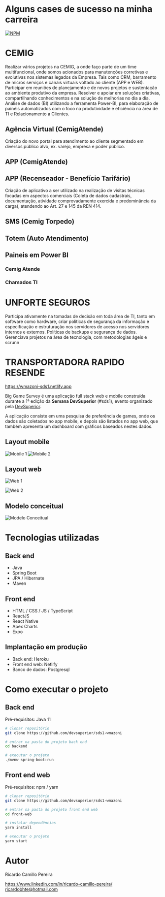 # Alguns cases de sucesso na minha carreira
[![NPM](https://img.shields.io/npm/l/react)](https://github.com/Ricardobhte/Readme/blob/main/LICENSE) 

# CEMIG

Realizar vários projetos na CEMIG, a onde faço parte de um time multifuncional, onde somos acionados para manutenções corretivas e evolutivas nos sistemas legados da Empresa. Tais como CRM, barramento de micros serviços e canais virtuais voltado ao cliente (APP e WEB). 
Participar em reuniões de planejamento e de novos projetos e sustentação ao ambiente produtivo da empresa. 
Resolver e apoiar em soluções criativas, compartilhando conhecimentos e na solução de melhorias no dia a dia. Análise de dados (BI) utilizando a ferramenta Power-BI, para elaboração de painéis automatizados com o foco na produtividade e eficiência na área de TI e Relacionamento a Clientes.

## Agência Virtual (CemigAtende)
Criação do novo portal para atendimento ao cliente segmentado em diversos público alvo, ex. varejo, empresa e poder público.

## APP (CemigAtende)

## APP (Recenseador - Benefício Tarifário)
Criação de aplicativo a ser utilizado na realização de visitas técnicas focadas em aspectos comerciais (Coleta de dados cadastrais, documentação, atividade comprovadamente exercida e predominância da carga), atendendo ao Art. 27 e 145 da REN 414.

## SMS (Cemig Torpedo)

## Totem (Auto Atendimento)

## Paineis em Power BI

### Cemig Atende
### Chamados TI

# UNFORTE SEGUROS

Participa ativamente na tomadas de decisão em toda área de TI, tanto em software como hardware, criar políticas de segurança da informação e especificação e estruturação nos servidores de acesso nos servidores internos e externos. Políticas de backups e segurança de dados. Gerenciava projetos na área de tecnologia, com metodologias ágeis e scrunn

# TRANSPORTADORA RAPIDO RESENDE

https://wmazoni-sds1.netlify.app

Big Game Survey é uma aplicação full stack web e mobile construída durante a 1ª edição da **Semana DevSuperior** (#sds1), evento organizado pela [DevSuperior](https://devsuperior.com "Site da DevSuperior").

A aplicação consiste em uma pesquisa de preferência de games, onde os dados são coletados no app mobile, e depois são listados no app web, que também apresenta um dashboard com gráficos baseados nestes dados.

## Layout mobile
![Mobile 1](https://github.com/acenelio/assets/raw/main/sds1/mobile1.png) ![Mobile 2](https://github.com/acenelio/assets/raw/main/sds1/mobile2.png)

## Layout web
![Web 1](https://github.com/acenelio/assets/raw/main/sds1/web1.png)

![Web 2](https://github.com/acenelio/assets/raw/main/sds1/web2.png)

## Modelo conceitual
![Modelo Conceitual](https://github.com/acenelio/assets/raw/main/sds1/modelo-conceitual.png)

# Tecnologias utilizadas
## Back end
- Java
- Spring Boot
- JPA / Hibernate
- Maven
## Front end
- HTML / CSS / JS / TypeScript
- ReactJS
- React Native
- Apex Charts
- Expo
## Implantação em produção
- Back end: Heroku
- Front end web: Netlify
- Banco de dados: Postgresql

# Como executar o projeto

## Back end
Pré-requisitos: Java 11

```bash
# clonar repositório
git clone https://github.com/devsuperior/sds1-wmazoni

# entrar na pasta do projeto back end
cd backend

# executar o projeto
./mvnw spring-boot:run
```

## Front end web
Pré-requisitos: npm / yarn

```bash
# clonar repositório
git clone https://github.com/devsuperior/sds1-wmazoni

# entrar na pasta do projeto front end web
cd front-web

# instalar dependências
yarn install

# executar o projeto
yarn start
```

# Autor

Ricardo Camillo Pereira

https://www.linkedin.com/in/ricardo-camillo-pereira/
ricardobhte@hotmail.com
